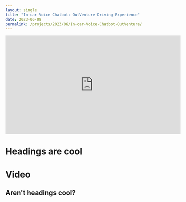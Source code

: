 ```yaml
---
layout: single
title: "In-car Voice Chatbot: OutVenture-Driving Experience"
date: 2023-06-08
permalink: /projects/2023/06/In-car-Voice-Chatbot-OutVenture/
---
```


<iframe width="560" height="315" src="https://www.youtube.com/embed/dnfslIC5CPg" frameborder="0" allowfullscreen></iframe>

Headings are cool
=====

Video
=====

Aren't headings cool?
------
